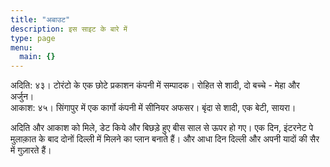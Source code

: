 ```yaml
---
title: "अबाउट"
description: इस साइट के बारे में
type: page
menu:
  main: {}
---
```


अदिति: ४३।  टोरंटो के एक छोटे प्रकाशन कंपनी में सम्पादक। रोहित से शादी, दो बच्चे  - मेहा और अर्जुन।  
आकाश: ४५। सिंगापुर में एक कार्गो कंपनी में सीनियर अफसर।  बृंदा से शादी, एक बेटी, सायरा।  

अदिति और आकाश को मिले, डेट किये और बिछड़े हुए बीस साल से ऊपर हो गए।  एक दिन, इंटरनेट पे मुलाक़ात के बाद दोनों दिल्ली में मिलने का प्लान बनाते हैं। और आधा दिन दिल्ली और अपनी यादों की सैर में गुज़ारते हैं।  